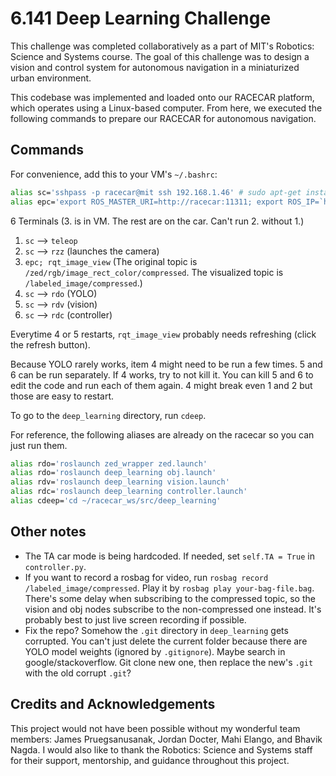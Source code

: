# 6.141 Deep Learning Challenge

This challenge was completed collaboratively as a part of MIT's Robotics: Science and Systems course.  The goal of this challenge was to design a vision and control system for autonomous navigation in a miniaturized urban environment.

This codebase was implemented and loaded onto our RACECAR platform, which operates using a Linux-based computer.  From here, we executed the following commands to prepare our RACECAR for autonomous navigation.

## Commands

For convenience, add this to your VM's `~/.bashrc`:
```bash
alias sc='sshpass -p racecar@mit ssh 192.168.1.46' # sudo apt-get install sshpass
alias epc='export ROS_MASTER_URI=http://racecar:11311; export ROS_IP=`hostname -I`'
```

6 Terminals (3. is in VM. The rest are on the car. Can't run 2. without 1.)
1. `sc` --> `teleop`
2. `sc` --> `rzz` (launches the camera)
3. `epc; rqt_image_view` (The original topic is `/zed/rgb/image_rect_color/compressed`. The visualized topic is `/labeled_image/compressed`.)
4. `sc` --> `rdo` (YOLO)
5. `sc` --> `rdv` (vision)
6. `sc` --> `rdc` (controller)

Everytime 4 or 5 restarts, `rqt_image_view` probably needs refreshing (click the refresh button). 

Because YOLO rarely works, item 4 might need to be run a few times. 5 and 6 can be run separately. If 4 works, try to not kill it. You can kill 5 and 6 to edit the code and run each of them again. 4 might break even 1 and 2 but those are easy to restart.

To go to the `deep_learning` directory, run `cdeep`.

For reference, the following aliases are already on the racecar so you can just run them.
```bash
alias rdo='roslaunch zed_wrapper zed.launch'
alias rdo='roslaunch deep_learning obj.launch'
alias rdv='roslaunch deep_learning vision.launch'
alias rdc='roslaunch deep_learning controller.launch'
alias cdeep='cd ~/racecar_ws/src/deep_learning'
```

## Other notes
- The TA car mode is being hardcoded. If needed, set `self.TA = True` in `controller.py`.
- If you want to record a rosbag for video, run `rosbag record /labeled_image/compressed`. Play it by `rosbag play your-bag-file.bag`. There's some delay when subscribing to the compressed topic, so the vision and obj nodes subscribe to the non-compressed one instead. It's probably best to just live screen recording if possible.
- Fix the repo? Somehow the `.git` directory in `deep_learning` gets corrupted. You can't just delete the current folder because there are YOLO model weights (ignored by `.gitignore`). Maybe search in google/stackoverflow. Git clone new one, then replace the new's `.git` with the old corrupt `.git`?

## Credits and Acknowledgements 
This project would not have been possible without my wonderful team members: James Pruegsanusanak, Jordan Docter, Mahi Elango, and Bhavik Nagda.  I would also like to thank the Robotics: Science and Systems staff for their support, mentorship, and guidance throughout this project.
